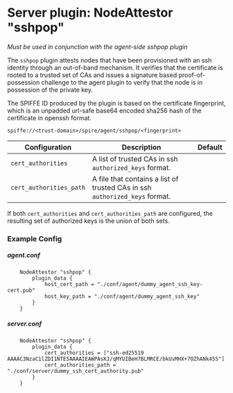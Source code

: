# Server plugin: NodeAttestor "sshpop"

*Must be used in conjunction with the agent-side sshpop plugin*

The `sshpop` plugin attests nodes that have been provisioned with an ssh
identity through an out-of-band mechanism. It verifies that the certificate is
rooted to a trusted set of CAs and issues a signature based proof-of-possession
challenge to the agent plugin to verify that the node is in possession of the
private key.

The SPIFFE ID produced by the plugin is based on the certificate fingerprint,
which is an unpadded url-safe base64 encoded sha256 hash of the certificate in openssh format.

```
spiffe://<trust-domain>/spire/agent/sshpop/<fingerprint>
```

| Configuration | Description | Default                 |
| ------------- | ----------- | ----------------------- |
| `cert_authorities` | A list of trusted CAs in ssh `authorized_keys` format. | |
| `cert_authorities_path` | A file that contains a list of trusted CAs in ssh `authorized_keys` format. | |

If both `cert_authorities` and `cert_authorities_path` are configured, the resulting set of authorized keys is the union of both sets.

### Example Config

##### agent.conf

```
    NodeAttestor "sshpop" {
        plugin_data {
            host_cert_path = "./conf/agent/dummy_agent_ssh_key-cert.pub"
            host_key_path = "./conf/agent/dummy_agent_ssh_key"
        }
    }
```

##### server.conf

```
    NodeAttestor "sshpop" {
        plugin_data {
            cert_authorities = ["ssh-ed25519 AAAAC3NzaC1lZDI1NTE5AAAAIEAWPAsKJ/qMYUIBeH7BLMRCE/bkUvMHX+7OZhANk45S"]
            cert_authorities_path = "./conf/server/dummy_ssh_cert_authority.pub"
        }
    }
```
